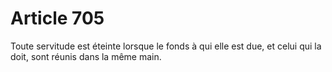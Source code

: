 # Article 705

Toute servitude est éteinte lorsque le fonds à qui elle est due, et celui qui la doit, sont réunis dans la même main.
